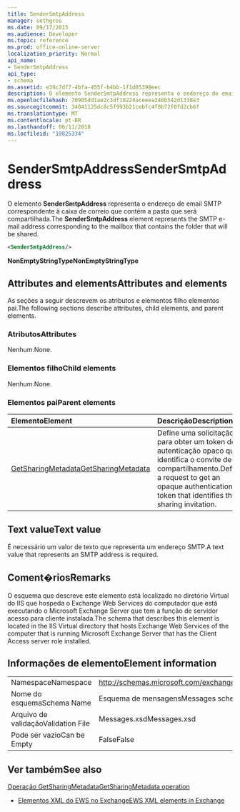 ```yaml
---
title: SenderSmtpAddress
manager: sethgros
ms.date: 09/17/2015
ms.audience: Developer
ms.topic: reference
ms.prod: office-online-server
localization_priority: Normal
api_name:
- SenderSmtpAddress
api_type:
- schema
ms.assetid: e39c7df7-4bfa-455f-b4bb-1f1d05398eec
description: O elemento SenderSmtpAddress representa o endereço de email SMTP correspondente à caixa de correio que contém a pasta que será compartilhada.
ms.openlocfilehash: 70905dd1ae2c3df18224aceeea246b542d1338e3
ms.sourcegitcommit: 34041125dc8c5f993b21cebfc4f8b72f0fd2cb6f
ms.translationtype: MT
ms.contentlocale: pt-BR
ms.lasthandoff: 06/11/2018
ms.locfileid: "19825334"
---
```

# <a name="sendersmtpaddress"></a><span data-ttu-id="550bf-103">SenderSmtpAddress</span><span class="sxs-lookup"><span data-stu-id="550bf-103">SenderSmtpAddress</span></span>

<span data-ttu-id="550bf-104">O elemento **SenderSmtpAddress** representa o endereço de email SMTP correspondente à caixa de correio que contém a pasta que será compartilhada.</span><span class="sxs-lookup"><span data-stu-id="550bf-104">The **SenderSmtpAddress** element represents the SMTP e-mail address corresponding to the mailbox that contains the folder that will be shared.</span></span> 
  
```xml
<SenderSmtpAddress/>
```

 <span data-ttu-id="550bf-105">**NonEmptyStringType**</span><span class="sxs-lookup"><span data-stu-id="550bf-105">**NonEmptyStringType**</span></span>
## <a name="attributes-and-elements"></a><span data-ttu-id="550bf-106">Attributes and elements</span><span class="sxs-lookup"><span data-stu-id="550bf-106">Attributes and elements</span></span>

<span data-ttu-id="550bf-107">As seções a seguir descrevem os atributos e elementos filho elementos pai.</span><span class="sxs-lookup"><span data-stu-id="550bf-107">The following sections describe attributes, child elements, and parent elements.</span></span>
  
### <a name="attributes"></a><span data-ttu-id="550bf-108">Atributos</span><span class="sxs-lookup"><span data-stu-id="550bf-108">Attributes</span></span>

<span data-ttu-id="550bf-109">Nenhum.</span><span class="sxs-lookup"><span data-stu-id="550bf-109">None.</span></span>
  
### <a name="child-elements"></a><span data-ttu-id="550bf-110">Elementos filho</span><span class="sxs-lookup"><span data-stu-id="550bf-110">Child elements</span></span>

<span data-ttu-id="550bf-111">Nenhum.</span><span class="sxs-lookup"><span data-stu-id="550bf-111">None.</span></span>
  
### <a name="parent-elements"></a><span data-ttu-id="550bf-112">Elementos pai</span><span class="sxs-lookup"><span data-stu-id="550bf-112">Parent elements</span></span>

|<span data-ttu-id="550bf-113">**Elemento**</span><span class="sxs-lookup"><span data-stu-id="550bf-113">**Element**</span></span>|<span data-ttu-id="550bf-114">**Descrição**</span><span class="sxs-lookup"><span data-stu-id="550bf-114">**Description**</span></span>|
|:-----|:-----|
|[<span data-ttu-id="550bf-115">GetSharingMetadata</span><span class="sxs-lookup"><span data-stu-id="550bf-115">GetSharingMetadata</span></span>](getsharingmetadata.md) <br/> |<span data-ttu-id="550bf-116">Define uma solicitação para obter um token de autenticação opaco que identifica o convite de compartilhamento.</span><span class="sxs-lookup"><span data-stu-id="550bf-116">Defines a request to get an opaque authentication token that identifies the sharing invitation.</span></span>  <br/> |
   
## <a name="text-value"></a><span data-ttu-id="550bf-117">Text value</span><span class="sxs-lookup"><span data-stu-id="550bf-117">Text value</span></span>

<span data-ttu-id="550bf-118">É necessário um valor de texto que representa um endereço SMTP.</span><span class="sxs-lookup"><span data-stu-id="550bf-118">A text value that represents an SMTP address is required.</span></span>
  
## <a name="remarks"></a><span data-ttu-id="550bf-119">Coment�rios</span><span class="sxs-lookup"><span data-stu-id="550bf-119">Remarks</span></span>

<span data-ttu-id="550bf-120">O esquema que descreve este elemento está localizado no diretório Virtual do IIS que hospeda o Exchange Web Services do computador que está executando o Microsoft Exchange Server que tem a função de servidor acesso para cliente instalada.</span><span class="sxs-lookup"><span data-stu-id="550bf-120">The schema that describes this element is located in the IIS Virtual directory that hosts Exchange Web Services of the computer that is running Microsoft Exchange Server that has the Client Access server role installed.</span></span>
  
## <a name="element-information"></a><span data-ttu-id="550bf-121">Informações de elemento</span><span class="sxs-lookup"><span data-stu-id="550bf-121">Element information</span></span>

|||
|:-----|:-----|
|<span data-ttu-id="550bf-122">Namespace</span><span class="sxs-lookup"><span data-stu-id="550bf-122">Namespace</span></span>  <br/> |http://schemas.microsoft.com/exchange/services/2006/messages  <br/> |
|<span data-ttu-id="550bf-123">Nome do esquema</span><span class="sxs-lookup"><span data-stu-id="550bf-123">Schema Name</span></span>  <br/> |<span data-ttu-id="550bf-124">Esquema de mensagens</span><span class="sxs-lookup"><span data-stu-id="550bf-124">Messages schema</span></span>  <br/> |
|<span data-ttu-id="550bf-125">Arquivo de validação</span><span class="sxs-lookup"><span data-stu-id="550bf-125">Validation File</span></span>  <br/> |<span data-ttu-id="550bf-126">Messages.xsd</span><span class="sxs-lookup"><span data-stu-id="550bf-126">Messages.xsd</span></span>  <br/> |
|<span data-ttu-id="550bf-127">Pode ser vazio</span><span class="sxs-lookup"><span data-stu-id="550bf-127">Can be Empty</span></span>  <br/> |<span data-ttu-id="550bf-128">False</span><span class="sxs-lookup"><span data-stu-id="550bf-128">False</span></span>  <br/> |
   
## <a name="see-also"></a><span data-ttu-id="550bf-129">Ver também</span><span class="sxs-lookup"><span data-stu-id="550bf-129">See also</span></span>



[<span data-ttu-id="550bf-130">Operação GetSharingMetadata</span><span class="sxs-lookup"><span data-stu-id="550bf-130">GetSharingMetadata operation</span></span>](getsharingmetadata-operation.md)


- [<span data-ttu-id="550bf-131">Elementos XML do EWS no Exchange</span><span class="sxs-lookup"><span data-stu-id="550bf-131">EWS XML elements in Exchange</span></span>](ews-xml-elements-in-exchange.md)

